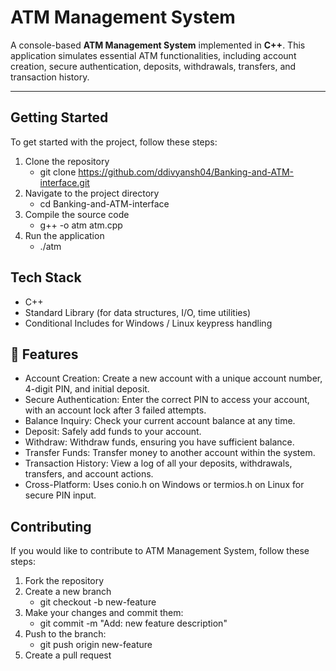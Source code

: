 
# ATM Management System

A console-based **ATM Management System** implemented in **C++**. This application simulates essential ATM functionalities, including account creation, secure authentication, deposits, withdrawals, transfers, and transaction history.

---

## Getting Started

To get started with the project, follow these steps:

1. Clone the repository
   - git clone https://github.com/ddivyansh04/Banking-and-ATM-interface.git
2. Navigate to the project directory
   - cd Banking-and-ATM-interface
3. Compile the source code
   - g++ -o atm atm.cpp
4. Run the application
   - ./atm

## Tech Stack
- C++
- Standard Library (for data structures, I/O, time utilities)
- Conditional Includes for Windows / Linux keypress handling

## 🚀 Features
- Account Creation: Create a new account with a unique account number, 4-digit PIN, and initial deposit.
- Secure Authentication: Enter the correct PIN to access your account, with an account lock after 3 failed attempts.
- Balance Inquiry: Check your current account balance at any time.
- Deposit: Safely add funds to your account.
- Withdraw: Withdraw funds, ensuring you have sufficient balance.
- Transfer Funds: Transfer money to another account within the system.
- Transaction History: View a log of all your deposits, withdrawals, transfers, and account actions.
- Cross-Platform: Uses conio.h on Windows or termios.h on Linux for secure PIN input.


## Contributing
If you would like to contribute to ATM Management System, follow these steps:
1. Fork the repository
2. Create a new branch
   - git checkout -b new-feature
3. Make your changes and commit them:
   - git commit -m "Add: new feature description"
4. Push to the branch:
   - git push origin new-feature
5. Create a pull request



